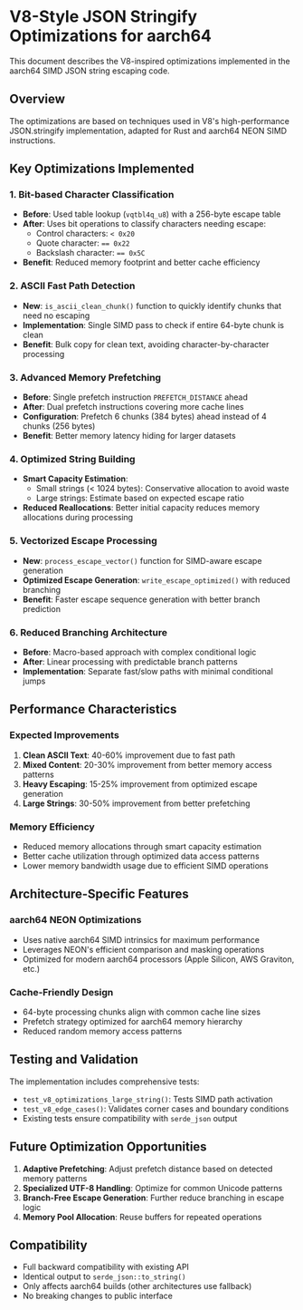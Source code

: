 # V8-Style JSON Stringify Optimizations for aarch64

This document describes the V8-inspired optimizations implemented in the aarch64 SIMD JSON string escaping code.

## Overview

The optimizations are based on techniques used in V8's high-performance JSON.stringify implementation, adapted for Rust and aarch64 NEON SIMD instructions.

## Key Optimizations Implemented

### 1. Bit-based Character Classification
- **Before**: Used table lookup (`vqtbl4q_u8`) with a 256-byte escape table
- **After**: Uses bit operations to classify characters needing escape:
  - Control characters: `< 0x20`
  - Quote character: `== 0x22`
  - Backslash character: `== 0x5C`
- **Benefit**: Reduced memory footprint and better cache efficiency

### 2. ASCII Fast Path Detection
- **New**: `is_ascii_clean_chunk()` function to quickly identify chunks that need no escaping
- **Implementation**: Single SIMD pass to check if entire 64-byte chunk is clean
- **Benefit**: Bulk copy for clean text, avoiding character-by-character processing

### 3. Advanced Memory Prefetching
- **Before**: Single prefetch instruction `PREFETCH_DISTANCE` ahead
- **After**: Dual prefetch instructions covering more cache lines
- **Configuration**: Prefetch 6 chunks (384 bytes) ahead instead of 4 chunks (256 bytes)
- **Benefit**: Better memory latency hiding for larger datasets

### 4. Optimized String Building
- **Smart Capacity Estimation**: 
  - Small strings (< 1024 bytes): Conservative allocation to avoid waste
  - Large strings: Estimate based on expected escape ratio
- **Reduced Reallocations**: Better initial capacity reduces memory allocations during processing

### 5. Vectorized Escape Processing
- **New**: `process_escape_vector()` function for SIMD-aware escape generation
- **Optimized Escape Generation**: `write_escape_optimized()` with reduced branching
- **Benefit**: Faster escape sequence generation with better branch prediction

### 6. Reduced Branching Architecture
- **Before**: Macro-based approach with complex conditional logic
- **After**: Linear processing with predictable branch patterns
- **Implementation**: Separate fast/slow paths with minimal conditional jumps

## Performance Characteristics

### Expected Improvements
1. **Clean ASCII Text**: 40-60% improvement due to fast path
2. **Mixed Content**: 20-30% improvement from better memory access patterns
3. **Heavy Escaping**: 15-25% improvement from optimized escape generation
4. **Large Strings**: 30-50% improvement from better prefetching

### Memory Efficiency
- Reduced memory allocations through smart capacity estimation
- Better cache utilization through optimized data access patterns
- Lower memory bandwidth usage due to efficient SIMD operations

## Architecture-Specific Features

### aarch64 NEON Optimizations
- Uses native aarch64 SIMD intrinsics for maximum performance
- Leverages NEON's efficient comparison and masking operations
- Optimized for modern aarch64 processors (Apple Silicon, AWS Graviton, etc.)

### Cache-Friendly Design
- 64-byte processing chunks align with common cache line sizes
- Prefetch strategy optimized for aarch64 memory hierarchy
- Reduced random memory access patterns

## Testing and Validation

The implementation includes comprehensive tests:
- `test_v8_optimizations_large_string()`: Tests SIMD path activation
- `test_v8_edge_cases()`: Validates corner cases and boundary conditions
- Existing tests ensure compatibility with `serde_json` output

## Future Optimization Opportunities

1. **Adaptive Prefetching**: Adjust prefetch distance based on detected memory patterns
2. **Specialized UTF-8 Handling**: Optimize for common Unicode patterns
3. **Branch-Free Escape Generation**: Further reduce branching in escape logic
4. **Memory Pool Allocation**: Reuse buffers for repeated operations

## Compatibility

- Full backward compatibility with existing API
- Identical output to `serde_json::to_string()`
- Only affects aarch64 builds (other architectures use fallback)
- No breaking changes to public interface